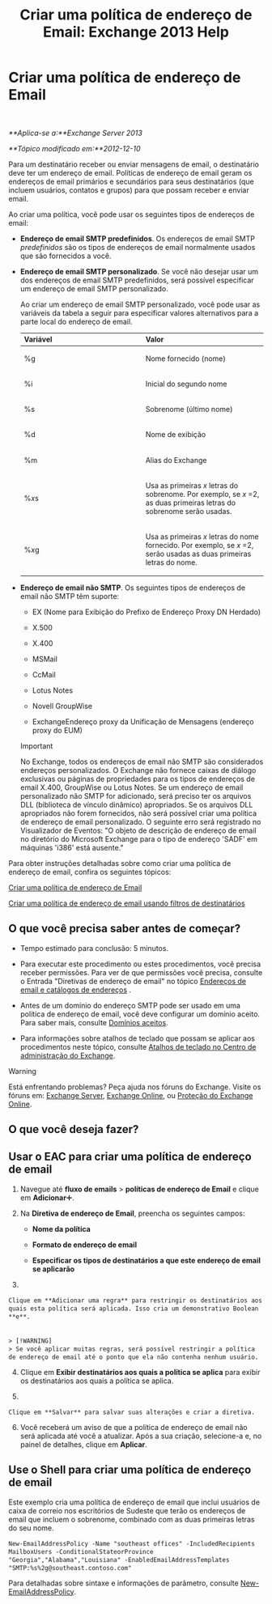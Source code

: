 ﻿---
title: 'Criar uma política de endereço de Email: Exchange 2013 Help'
TOCTitle: Criar uma política de endereço de Email
ms:assetid: eb2bf42e-2058-4e17-85d5-97546433b40a
ms:mtpsurl: https://technet.microsoft.com/pt-br/library/Bb125137(v=EXCHG.150)
ms:contentKeyID: 50486931
ms.date: 05/22/2018
mtps_version: v=EXCHG.150
f1_keywords:
- Microsoft.Exchange.Management.SnapIn.Esm.OrganizationConfiguration.NewEmailAddressPolicyWizardForm.EmailAddressPolicyIntroductionPage
ms.translationtype: MT
---

# Criar uma política de endereço de Email

 

_**Aplica-se a:**Exchange Server 2013_

_**Tópico modificado em:**2012-12-10_

Para um destinatário receber ou enviar mensagens de email, o destinatário deve ter um endereço de email. Políticas de endereço de email geram os endereços de email primários e secundários para seus destinatários (que incluem usuários, contatos e grupos) para que possam receber e enviar email.

Ao criar uma política, você pode usar os seguintes tipos de endereços de email:

  - **Endereço de email SMTP predefinidos**. Os endereços de email SMTP *predefinidos* são os tipos de endereços de email normalmente usados que são fornecidos a você.

  - **Endereço de email SMTP personalizado**. Se você não desejar usar um dos endereços de email SMTP predefinidos, será possível especificar um endereço de email SMTP personalizado.
    
    Ao criar um endereço de email SMTP personalizado, você pode usar as variáveis da tabela a seguir para especificar valores alternativos para a parte local do endereço de email.
    
    
    <table>
    <colgroup>
    <col style="width: 50%" />
    <col style="width: 50%" />
    </colgroup>
    <thead>
    <tr class="header">
    <th>Variável</th>
    <th>Valor</th>
    </tr>
    </thead>
    <tbody>
    <tr class="odd">
    <td><p>%g</p></td>
    <td><p>Nome fornecido (nome)</p></td>
    </tr>
    <tr class="even">
    <td><p>%i</p></td>
    <td><p>Inicial do segundo nome</p></td>
    </tr>
    <tr class="odd">
    <td><p>%s</p></td>
    <td><p>Sobrenome (último nome)</p></td>
    </tr>
    <tr class="even">
    <td><p>%d</p></td>
    <td><p>Nome de exibição</p></td>
    </tr>
    <tr class="odd">
    <td><p>%m</p></td>
    <td><p>Alias do Exchange</p></td>
    </tr>
    <tr class="even">
    <td><p>%<em>x</em>s</p></td>
    <td><p>Usa as primeiras <em>x</em> letras do sobrenome. Por exemplo, se <em>x</em> =2, as duas primeiras letras do sobrenome serão usadas.</p></td>
    </tr>
    <tr class="odd">
    <td><p>%<em>x</em>g</p></td>
    <td><p>Usa as primeiras <em>x</em> letras do nome fornecido. Por exemplo, se <em>x</em> =2, serão usadas as duas primeiras letras do nome.</p></td>
    </tr>
    </tbody>
    </table>


  - **Endereço de email não SMTP**. Os seguintes tipos de endereços de email não SMTP têm suporte:
    
      - EX (Nome para Exibição do Prefixo de Endereço Proxy DN Herdado)
    
      - X.500
    
      - X.400
    
      - MSMail
    
      - CcMail
    
      - Lotus Notes
    
      - Novell GroupWise
    
      - ExchangeEndereço proxy da Unificação de Mensagens (endereço proxy do EUM)
    

    > [!IMPORTANT]
    > No Exchange, todos os endereços de email não SMTP são considerados endereços personalizados. O Exchange não fornece caixas de diálogo exclusivas ou páginas de propriedades para os tipos de endereços de email X.400, GroupWise ou Lotus Notes. Se um endereço de email personalizado não SMTP for adicionado, será preciso ter os arquivos DLL (biblioteca de vínculo dinâmico) apropriados. Se os arquivos DLL apropriados não forem fornecidos, não será possível criar uma política de endereço de email personalizado. O seguinte erro será registrado no Visualizador de Eventos: "O objeto de descrição de endereço de email no diretório do Microsoft Exchange para o tipo de endereço 'SADF' em máquinas 'i386' está ausente."



Para obter instruções detalhadas sobre como criar uma política de endereço de email, confira os seguintes tópicos:

[Criar uma política de endereço de Email](create-an-email-address-policy-exchange-2013-help.md)

[Criar uma política de endereço de email usando filtros de destinatários](create-an-email-address-policy-by-using-recipient-filters-exchange-2013-help.md)

## O que você precisa saber antes de começar?

  - Tempo estimado para conclusão: 5 minutos.

  - Para executar este procedimento ou estes procedimentos, você precisa receber permissões. Para ver de que permissões você precisa, consulte o Entrada "Diretivas de endereço de email" no tópico [Endereços de email e catálogos de endereços](email-addresses-and-address-books-exchange-2013-help.md) .

  - Antes de um domínio do endereço SMTP pode ser usado em uma política de endereço de email, você deve configurar um domínio aceito. Para saber mais, consulte [Domínios aceitos](accepted-domains-exchange-2013-help.md).

  - Para informações sobre atalhos de teclado que possam se aplicar aos procedimentos neste tópico, consulte [Atalhos de teclado no Centro de administração do Exchange](keyboard-shortcuts-in-the-exchange-admin-center-exchange-online-protection-help.md).


> [!WARNING]
> Está enfrentando problemas? Peça ajuda nos fóruns do Exchange. Visite os fóruns em: <A href="https://go.microsoft.com/fwlink/p/?linkid=60612">Exchange Server</A>, <A href="https://go.microsoft.com/fwlink/p/?linkid=267542">Exchange Online</A>, ou <A href="https://go.microsoft.com/fwlink/p/?linkid=285351">Proteção do Exchange Online</A>.



## O que você deseja fazer?

## Usar o EAC para criar uma política de endereço de email

1.  Navegue até **fluxo de emails** \> **políticas de endereço de Email** e clique em **Adicionar**![Ícone Adicionar](images/JJ218640.c1e75329-d6d7-4073-a27d-498590bbb558(EXCHG.150).gif "Ícone Adicionar").

2.  Na **Diretiva de endereço de Email**, preencha os seguintes campos:
    
      - **Nome da política**
    
      - **Formato de endereço de email**
    
      - **Especificar os tipos de destinatários a que este endereço de email se aplicarão**

3.  
    
    Clique em **Adicionar uma regra** para restringir os destinatários aos quais esta política será aplicada. Isso cria um demonstrativo Boolean **e**.
    

    > [!WARNING]
    > Se você aplicar muitas regras, será possível restringir a política de endereço de email até o ponto que ela não contenha nenhum usuário.



4.  Clique em **Exibir destinatários aos quais a política se aplica** para exibir os destinatários aos quais a política se aplica.

5.  
    
    Clique em **Salvar** para salvar suas alterações e criar a diretiva.

6.  Você receberá um aviso de que a política de endereço de email não será aplicada até você a atualizar. Após a sua criação, selecione-a e, no painel de detalhes, clique em **Aplicar**.

## Use o Shell para criar uma política de endereço de email

Este exemplo cria uma política de endereço de email que inclui usuários de caixa de correio nos escritórios de Sudeste que terão os endereços de email que incluem o sobrenome, combinado com as duas primeiras letras do seu nome.

    New-EmailAddressPolicy -Name "southeast offices" -IncludedRecipients MailboxUsers -ConditionalStateorProvince "Georgia","Alabama","Louisiana" -EnabledEmailAddressTemplates "SMTP:%s%2g@southeast.contoso.com"

Para detalhadas sobre sintaxe e informações de parâmetro, consulte [New-EmailAddressPolicy](https://technet.microsoft.com/pt-br/library/aa996800\(v=exchg.150\)).

